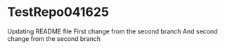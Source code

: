 # TestRepo041625
Updating README file
First change from the second branch
And second change from the second branch